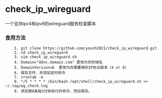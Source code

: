 # check_ip_wireguard
一个支持ipv4和ipv6的wireguard服务检查脚本

### 食用方法
```
    1. git clone https://github.com/yoush2021/check_ip_wireguard.git
    2. cd check_ip_wireguard
    3. vim check_ip_wireguard.sh
    4. Domain="ddns.domain.com" 更改为你的域名
    5. DomainVersion=6  更改为你需要用的IP协议版本（4 or 6）
    6. 保存文件，并添加定时命令
    7. crontab -e
    8. */5 * * * * /bin/bash /opt/shell/check_ip_wireguard.sh >> ~/.log/wg_check.log 
    9. 添加第8条每5分钟执行的命令，然后保存。
```


